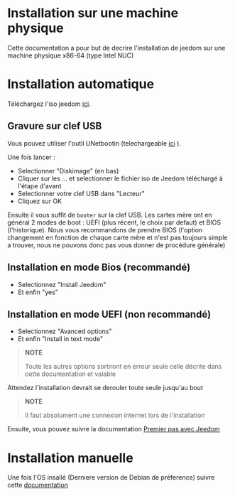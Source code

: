 # Installation sur une machine physique

Cette documentation a pour but de decrire l'installation de jeedom sur une machine physique x86-64 (type Intel NUC)

# Installation automatique

Téléchargez l'iso jeedom [ici](https://images.jeedom.com/x86-64/).

## Gravure sur clef USB

Vous pouvez utiliser l'outil UNetbootin (telechargeable [ici](https://unetbootin.github.io/) ).

Une fois lancer : 

- Selectionner "Diskimage" (en bas)
- Cliquer sur les ... et selectionner le fichier iso de Jeedom téléchargé à l'étape d'avant
- Selectionner votre clef USB dans "Lecteur"
- Cliquez sur OK

Ensuite il vous suffit de ``booter`` sur la clef USB. Les cartes mère ont en général 2 modes de boot : UEFI (plus récent, le choix par defaut) et BIOS (l'historique). Nous vous recommandons de prendre BIOS (l'option changement en fonction de chaque carte mère et n'est pas toujours simple a trouver, nous ne pouvons donc pas vous donner de procèdure générale)

## Installation en mode Bios (recommandé)

- Selectionnez "Install Jeedom"
- Et enfin "yes"

## Installation en mode UEFI (non recommandé)

- Selectionnez "Avanced options"
- Et enfin "Install in text mode"

>**NOTE**
>
>Toute les autres options sortiront en erreur seule celle décrite dans cette documentation et valable

Attendez l'installation devrait se derouler toute seule jusqu'au bout

>**NOTE**
>
>Il faut absolument une connexion internet lors de l'installation

Ensuite, vous pouvez suivre la documentation [Premier pas avec Jeedom](../premiers-pas/index)

# Installation manuelle

Une fois l'OS insallé (Derniere version de Debian de préference) suivre cette [documentation](cli)



